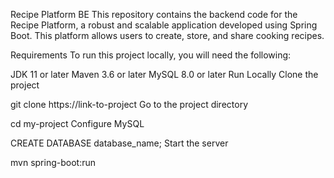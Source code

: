 Recipe Platform BE
This repository contains the backend code for the Recipe Platform, a robust and scalable application developed using Spring Boot. This platform allows users to create, store, and share cooking recipes.

Requirements
To run this project locally, you will need the following:

JDK 11 or later
Maven 3.6 or later
MySQL 8.0 or later
Run Locally
Clone the project

git clone https://link-to-project
Go to the project directory

cd my-project
Configure MySQL

CREATE DATABASE database_name;
Start the server

mvn spring-boot:run